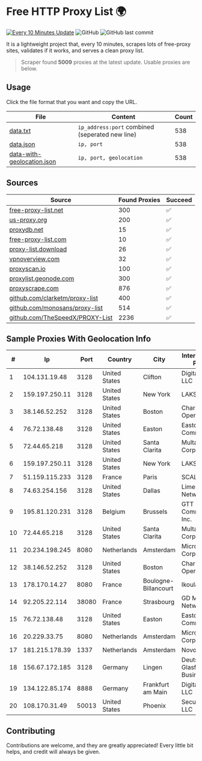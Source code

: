 
# Free HTTP Proxy List 🌍

[![Every 10 Minutes Update](https://github.com/mertguvencli/http-proxy-list/actions/workflows/main.yml/badge.svg?branch=main)](https://github.com/mertguvencli/http-proxy-list/actions/workflows/main.yml)
![GitHub](https://img.shields.io/github/license/mertguvencli/http-proxy-list)
![GitHub last commit](https://img.shields.io/github/last-commit/mertguvencli/http-proxy-list)

It is a lightweight project that, every 10 minutes, scrapes lots of free-proxy sites, validates if it works, and serves a clean proxy list.


> Scraper found **5009** proxies at the latest update. Usable proxies are below.

## Usage

Click the file format that you want and copy the URL.


|File|Content|Count|
|----|-------|-----|
|[data.txt](https://raw.githubusercontent.com/mertguvencli/http-proxy-list/main/proxy-list/data.txt)|`ip_address:port` combined (seperated new line)|538|
|[data.json](https://raw.githubusercontent.com/mertguvencli/http-proxy-list/main/proxy-list/data.json)|`ip, port`|538|
|[data-with-geolocation.json](https://raw.githubusercontent.com/mertguvencli/http-proxy-list/main/proxy-list/data-with-geolocation.json)|`ip, port, geolocation`|538|

## Sources

|Source|Found Proxies|Succeed|
|------|-------------|-------|
|[free-proxy-list.net](https://free-proxy-list.net)|300|✅|
|[us-proxy.org](https://www.us-proxy.org)|200|✅|
|[proxydb.net](http://proxydb.net)|15|✅|
|[free-proxy-list.com](https://free-proxy-list.com/?page=&port=&type%5B%5D=http&type%5B%5D=https&up_time=0&search=Search)|10|✅|
|[proxy-list.download](https://www.proxy-list.download/HTTP)|26|✅|
|[vpnoverview.com](https://vpnoverview.com/privacy/anonymous-browsing/free-proxy-servers)|32|✅|
|[proxyscan.io](https://www.proxyscan.io)|100|✅|
|[proxylist.geonode.com](https://proxylist.geonode.com/api/proxy-list?limit=300&page=1&sort_by=lastChecked&sort_type=desc&protocols=http,https)|300|✅|
|[proxyscrape.com](https://api.proxyscrape.com/v2/?request=displayproxies&protocol=http&timeout=10000&country=all&ssl=all&anonymity=all)|876|✅|
|[github.com/clarketm/proxy-list](https://raw.githubusercontent.com/clarketm/proxy-list/master/proxy-list-raw.txt)|400|✅|
|[github.com/monosans/proxy-list](https://raw.githubusercontent.com/monosans/proxy-list/main/proxies/http.txt)|514|✅|
|[github.com/TheSpeedX/PROXY-List](https://raw.githubusercontent.com/TheSpeedX/PROXY-List/master/http.txt)|2236|✅|


## Sample Proxies With Geolocation Info

|#|Ip|Port|Country|City|Internet Service Provider|
|-|--|----|-------|----|-------------------------|
|1|104.131.19.48|3128|United States|Clifton|DigitalOcean, LLC|
|2|159.197.250.11|3128|United States|New York|LAKSH|
|3|38.146.52.252|3128|United States|Boston|Charles River Operation|
|4|76.72.138.48|3128|United States|Easton|Easton Utilities Commission|
|5|72.44.65.218|3128|United States|Santa Clarita|Multacom Corporation|
|6|159.197.250.11|3128|United States|New York|LAKSH|
|7|51.159.115.233|3128|France|Paris|SCALEWAY|
|8|74.63.254.156|3128|United States|Dallas|Limestone Networks|
|9|195.81.120.231|3128|Belgium|Brussels|GTT Communications Inc.|
|10|72.44.65.218|3128|United States|Santa Clarita|Multacom Corporation|
|11|20.234.198.245|8080|Netherlands|Amsterdam|Microsoft Corporation|
|12|38.146.52.252|3128|United States|Boston|Charles River Operation|
|13|178.170.14.27|8080|France|Boulogne-Billancourt|Ikoula Ripe|
|14|92.205.22.114|38080|France|Strasbourg|GD MASS Network|
|15|76.72.138.48|3128|United States|Easton|Easton Utilities Commission|
|16|20.229.33.75|8080|Netherlands|Amsterdam|Microsoft Corporation|
|17|181.215.178.39|1337|Netherlands|Amsterdam|NovoServe B.V.|
|18|156.67.172.185|3128|Germany|Lingen|Deutsche Glasfaser Business GmbH|
|19|134.122.85.174|8888|Germany|Frankfurt am Main|DigitalOcean, LLC|
|20|108.170.31.49|50013|United States|Phoenix|Secured Servers LLC|



## Contributing

Contributions are welcome, and they are greatly appreciated! Every
little bit helps, and credit will always be given.

